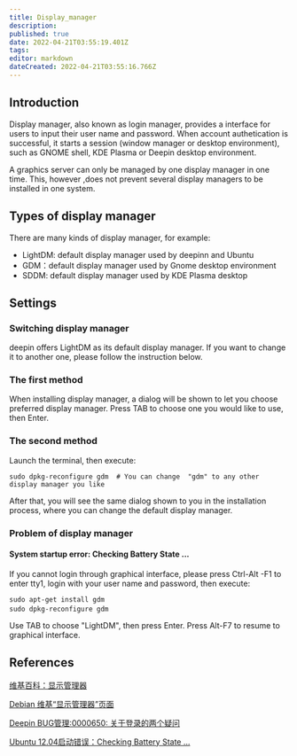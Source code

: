 ```yaml
---
title: Display_manager
description: 
published: true
date: 2022-04-21T03:55:19.401Z
tags: 
editor: markdown
dateCreated: 2022-04-21T03:55:16.766Z
---
```



## Introduction

Display manager, also known as login manager, provides a interface for users to input their user name and password. When account authetication is successful, it starts a session (window manager or desktop environment), such as GNOME shell, KDE Plasma or Deepin desktop environment.

A graphics server can only be managed by one display manager in one time. This, however ,does not prevent several display managers to be installed in one system.

## Types of display manager

There are many kinds of display manager, for example:

- LightDM: default display manager used by deepinn and Ubuntu
- GDM：default display manager used by Gnome desktop environment
- SDDM: default display manager used by KDE Plasma desktop

## Settings

### Switching display manager

deepin offers LightDM as its default display manager. If you want to change it to another one, please follow the instruction below.

### The first method

When installing display manager, a dialog will be shown to let you choose preferred display manager. Press TAB to choose one you would like to use, then Enter.

### The second method

Launch the terminal, then execute:

    sudo dpkg-reconfigure gdm  # You can change  "gdm" to any other display manager you like

After that, you will see the same dialog shown to you in the installation process, where you can change the default display manager.

### Problem of display manager

#### System startup error: Checking Battery State ...

If you cannot login through graphical interface, please press Ctrl-Alt -F1 to enter tty1, login with your user name and password, then execute:

    sudo apt-get install gdm
    sudo dpkg-reconfigure gdm　

Use TAB to choose "LightDM", then press Enter. Press Alt-F7 to resume to graphical interface.

## References

[维基百科：显示管理器](http://zh.wikipedia.org/wiki/X%E6%98%BE%E7%A4%BA%E7%AE%A1%E7%90%86%E5%99%A8)

[Debian 维基“显示管理器”页面](http://wiki.debian.org/DisplayManager)

[Deepin BUG管理:0000650: 关于登录的两个疑问](http://www.linuxdeepin.com/mantis/view.php?id=650)

[Ubuntu 12.04启动错误：Checking Battery State ...](http://www.linuxidc.com/Linux/2013-02/80128.htm)